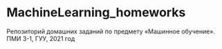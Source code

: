 # MachineLearning_homeworks
Репозиторий домашних заданий по предмету «Машинное обучение». 
ПМИ 3-1, ГУУ, 2021 год

